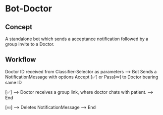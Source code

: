 # Bot-Doctor


## Concept

A standalone bot which sends a acceptance notification followed by a group invite to a Doctor. 

## Workflow

Doctor ID received from Classifier-Selector as parameters
--> Bot Sends a NotificationMessage with options Accept [✅] or Pass[💤] to Doctor bearing same ID

[✅]
--> Doctor receives a group link, where doctor chats with patient.
--> End

[💤]
--> Deletes NotificationMessage
--> End

